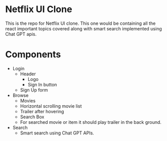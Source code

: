 # Netflix UI Clone
This is the repo for Netflix UI clone. This one would be containing all the react important topics covered along with smart search implemented using Chat GPT apis.


# Components 
- Login
    - Header
        - Logo
        - Sign In button
    - Sign Up form
- Browse 
    - Movies 
    - Horizontal scrolling movie list
    - Trailer after hovering
    - Search Box
    - For searched movie or item it should play trailer in the back ground.
- Search 
    - Smart search using Chat GPT APIs.
